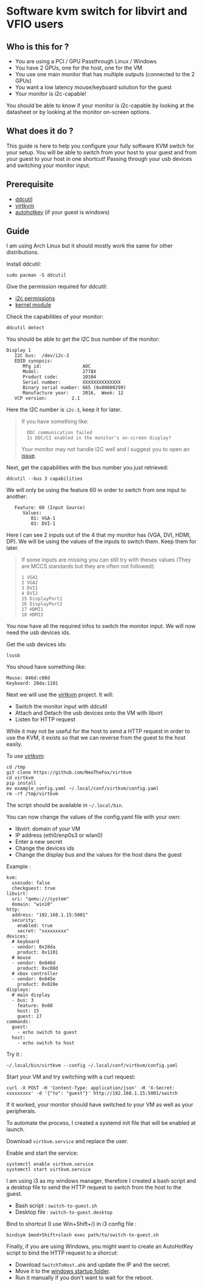 # Software kvm switch for libvirt and VFIO users

## Who is this for ?

- You are using a PCI / GPU Passthrough Linux / Windows
- You have 2 GPUs, one for the host, one for the VM
- You use one main monitor that has multiple outputs (connected to the 2 GPUs)
- You want a low latency mouse/keyboard solution for the guest
- Your monitor is i2c-capable! 

You should be able to know if your monitor is i2c-capable by looking at the datasheet or by looking at the monitor on-screen options.

## What does it do ?

This guide is here to help you configure your fully software KVM switch for your setup. You will be able to switch from your host to your guest and from your guest to your host in one shortcut! Passing through your usb devices and switching your monitor input.


## Prerequisite

- [ddcutil](http://www.ddcutil.com/)
- [virtkvm](https://github.com/NeoTheFox/virtkvm)
- [autohotkey](https://www.autohotkey.com/) (if your guest is windows)

## Guide

I am using Arch Linux but it should mostly work the same for other distributions.

Install ddcutil: 
```
sudo pacman -S ddcutil
```

Give the permission required for ddcutil:
- [i2c permissions](http://www.ddcutil.com/i2c_permissions/)
- [kernel module](http://www.ddcutil.com/kernel_module/)

Check the capabilities of your monitor:

```
ddcutil detect
```
You should be able to get the I2C bus number of the monitor: 
```
Display 1
   I2C bus:  /dev/i2c-3
   EDID synopsis:
      Mfg id:               AOC
      Model:                2778X
      Product code:         10104
      Serial number:        XXXXXXXXXXXXXX
      Binary serial number: 665 (0x00000299)
      Manufacture year:     2016,  Week: 12
   VCP version:         2.1
```
Here the I2C number is `i2c-3`, keep it for later.

> If you have something like: 
>```
>   DDC communication failed
>   Is DDC/CI enabled in the monitor's on-screen display?
>```
>Your monitor may not handle I2C well and I suggest you to open an [issue](https://github.com/rockowitz/ddcutil/issues).

Next, get the capabilities with the bus number you just retrieved: 
```
ddcutil --bus 3 capabilities
```
We will only be using the feature 60 in order to switch from one input to another: 
```
   Feature: 60 (Input Source)
      Values:
         01: VGA-1
         03: DVI-1
```
Here I can see 2 inputs out of the 4 that my monitor has (VGA, DVI, HDMI, DP). 
We will be using the values of the inputs to switch them. 
Keep them for later.


>If some inputs are missing you can still try with theses values (They are MCCS standards but they are often not followed):
>```
>1 VGA1
>2 VGA2
>3 DVI1
>4 DVI2
>15 DisplayPort1
>16 DisplayPort2
>17 HDMI1
>18 HDMI2
>```

You now have all the required infos to switch the monitor input. We will now need the usb devices ids.

Get the usb devices ids:
```
lsusb
```
You shoud have something like:
```
Mouse: 046d:c08d 
Keyboard: 28da:1101
```

Next we will use the [virtkvm](https://github.com/NeoTheFox/virtkvm) project.
It will:
- Switch the monitor input with ddcutil
- Attach and Detach the usb devices onto the VM with libvirt
- Listen for HTTP request

While it may not be useful for the host to send a HTTP request in order to use the KVM, it exists so that we can reverse from the guest to the host easily.

To use [virtkvm](https://github.com/NeoTheFox/virtkvm):

```
cd /tmp
git clone https://github.com/NeoTheFox/virtkvm
cd virtkvm
pip install . 
mv example_config.yaml ~/.local/conf/virtkvm/config.yaml
rm -rf /tmp/virtkvm
```
The script should be available in `~/.local/bin`.

You can now change the values of the config.yaml file with your own: 
- libvirt: domain of your VM
- IP address (eth0/enp0s3 or wlan0)
- Enter a new secret
- Change the devices ids
- Change the display bus and the values for the host dans the guest

Example : 
```
kvm:
  usesudo: false
  checkguest: true
libvirt:
  uri: "qemu:///system"
  domain: "win10"
http:
  address: "192.168.1.15:5001"
  security:
    enabled: true
    secret: "xxxxxxxxx"
devices:
  # keyboard
  - vendor: 0x28da
    product: 0x1101
  # mouse
  - vendor: 0x046d
    product: 0xc08d
  # xbox controller
  - vendor: 0x045e
    product: 0x028e
displays:
  # main display
  - bus: 3
    feature: 0x60
    host: 15
    guest: 17
commands:
  guest:
    - echo switch to guest
  host:
    - echo switch to host
```

Try it :
```
~/.local/bin/virtkvm --config ~/.local/conf/virtkvm/config.yaml
```
Start your VM and try switching with a curl request: 
```
curl -X POST -H 'Content-Type: application/json' -H 'X-Secret: xxxxxxxxx' -d '{"to": "guest"}' http://192.168.1.15:5001/switch
```
If it worked, your monitor should have switched to your VM as well as your peripherals.

To automate the process, I created a systemd init file that will be enabled at launch.

Download `virtkvm.service` and replace the user.

Enable and start the service: 
```
systemctl enable virtkvm.service
systemctl start virtkvm.service
```

I am using i3 as my windows manager, therefore I created a bash script and a desktop file to send the HTTP request to switch from the host to the guest.

- Bash script : `switch-to-guest.sh`
- Desktop file : `switch-to-guest.desktop`

Bind to shortcut (I use Win+Shift+/) in i3 config file :

```
bindsym $mod+Shift+slash exec path/to/switch-to-guest.sh
```

Finally, if you are using Windows, you might want to create an AutoHotKey script to bind the HTTP request to a shorcut:
- Download `SwitchToHost.ahk` and update the IP and the secret.
- Move it to the [windows startup folder](https://support.microsoft.com/en-us/windows/add-an-app-to-run-automatically-at-startup-in-windows-10-150da165-dcd9-7230-517b-cf3c295d89dd).
- Run it manually if you don't want to wait for the reboot.
